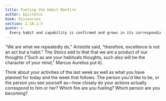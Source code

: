 ```yaml
---
title: Fueling the Habit Bonfire
author: Epictetus
book: Discourses
section: 2.18.1-5
quote: >
  Every habit and capability is confirmed and grows in its corresponding actions, walking by walking, and running by running...therefore, if you want to do something make a habit of it, if you don't want to do that, don't but make a habit of something else instead. The same principle is at work in our state of mind. When you get angry, you've not only experienced that evil, but you've also reinforced a bad habit, adding fuel to the fire.
---
```


"We are what we repeatedly do," Aristotle said, "therefore, excellence is not an act but a habit." The Stoics add to that that we are a product of our thoughts ("Such as are your habituals thoughts, such also will be the character of your mind," Marcus Aurelius put it).

Think about your activities of the last week as well as what you have planned for today and the week that follows. The person you'd like to be, or the person you see yourself as—how closely do your actions actually correspond to him or her? Which fire are you fueling? Which person are you becoming?
